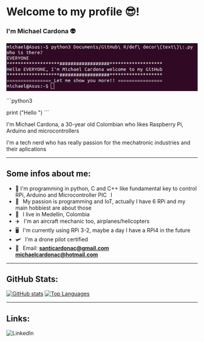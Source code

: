 # Welcome to my profile 😎! <br>
### I'm Michael Cardona 👽

![header](img/HEADER.png)

´´´python3

print ("Hello ")
´´´

I'm Michael Cardona, a 30-year old Colombian who likes Raspberry Pi, Arduino and microcontrollers

I'm a tech nerd who has really passion for the mechatronic industries and their aplications
***
## Some infos about me:
* 🐍 I'm programming in python, C and C++ like fundamental key to control RPi, Arduino and Microcontroller PIC⠀I 
* 💚⠀My passion is programming and IoT, actually I have 6 RPi and my main hobbiest are about those
* 📍⠀I live in Medellin, Colombia
* ✈️⠀I'm an aircraft mechanic too, airplanes/helicopters
* 🖥⠀I'm currently using RPi 3-2, maybe a day I have a RPi4 in the future
* 🛩️⠀I'm a drone pilot certified
* 📧⠀Email: **santicardonac@gmail.com**<br> **michaelcardonac@hotmail.com**<br>
***
## GitHub Stats:
[![GitHub stats](https://github-readme-stats.vercel.app/api?username=QuanTrieuPCYT&theme=tokyonight&hide_border=true)](https://qtpc.tech)
[![Top Languages](https://github-readme-stats.vercel.app/api/top-langs/?username=QuanTrieuPCYT&theme=tokyonight&layout=compact&hide_border=true)](https://qtpc.tech)
***
## Links:
![LinkedIn](www.linkedin.com/in/michael-santiago-cardona-cardona-a16482117)
